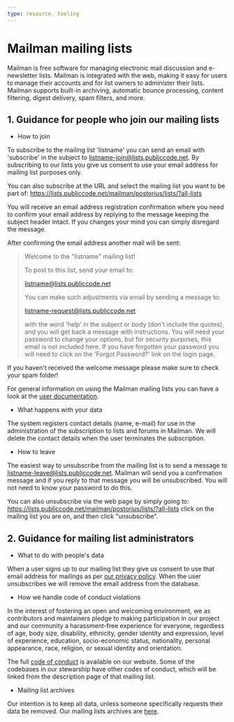 ```yaml
---
type: resource, tooling
---
```


# Mailman mailing lists

Mailman is free software for managing electronic mail discussion and e-newsletter lists. Mailman is integrated with the web, making it easy for users to manage their accounts and for list owners to administer their lists. Mailman supports built-in archiving, automatic bounce processing, content filtering, digest delivery, spam filters, and more.

## 1. Guidance for people who join our mailing lists 

* How to join

To subscribe to the mailing list 'listname' you can send an email with 'subscribe' in the subject to listname-join@lists.publiccode.net. By subscribing to our lists you give us consent to use your email address for mailing list purposes only.

You can also subscribe at the URL and select the mailing list you want to be part of: https://lists.publiccode.net/mailman/postorius/lists/?all-lists

You will receive an email address registration confirmation where you need to confirm your email address by replying to the message keeping the subject header intact. If you changes your mind you can simply disregard the message.

After confirming the email address another mail will be sent:

> 
> Welcome to the "listname" mailing list!
> 
> To post to this list, send your email to:
> 
> listname@lists.publiccode.net
>  
> You can make such adjustments via email by sending a message to:
> 
> listname-request@lists.publiccode.net
> 
> with the word 'help' in the subject or body (don't include the quotes), and you will get back a message with instructions.  You will need your password to change your options, but for security purposes, this email is not included here.  If you have forgotten your password you will need to click on the 'Forgot Password?' link on the login page.

If you haven't received the welcome message please make sure to check your spam folder!

For general information on using the Mailman mailing lists you can have a look at the [user documentation](https://wiki.list.org/DOC/Mailman%202.1%20Members%20Manual).

* What happens with your data

The system registers contact details (name, e-mail) for use in the administration of the subscription to lists and forums in Mailman. We will delete the contact details when the user terminates the subscription.

* How to leave

The easiest way to unsubscribe from the mailing list is to send a message to listname-leave@lists.publiccode.net. Mailman will send you a confirmation message and if you reply to that message you will be unsubscribed. You will not need to know your password to do this. 

You can also unsubscribe via the web page by simply going to: https://lists.publiccode.net/mailman/postorius/lists/?all-lists click on the mailing list you are on, and then click "unsubscribe".

## 2. Guidance for mailing list administrators 

* What to do with people's data

When a user signs up to our mailing list they give us consent to use that email address for mailings as per [our privacy policy](https://about.publiccode.net/organization/privacy.html). When the user unsubscribes we will remove the email address from the database.

* How we handle code of conduct violations

In the interest of fostering an open and welcoming environment, we as contributors and maintainers pledge to making participation in our project and our community a harassment-free experience for everyone, regardless of age, body size, disability, ethnicity, gender identity and expression, level of experience, education, socio-economic status, nationality, personal appearance, race, religion, or sexual identity and orientation. 

The full [code of conduct](https://about.publiccode.net/CODE_OF_CONDUCT.html) is available on our website. Some of the codebases in our stewarship have other codes of conduct, which will be linked from the description page of that mailing list.

* Mailing list archives

Our intention is to keep all data, unless someone specifically requests their data be removed. Our mailing lists archives are [here](https://lists.publiccode.net/hyperkitty/hyperkitty/).
